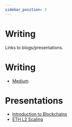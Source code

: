 ```yaml
---
sidebar_position: 3
---
```


# Writing
Links to blogs/presentations.


# Writing
- [Medium](https://medium.com/@haresh.gedia)


# Presentations

- [Introduction to Blockchains](../src/presentations/BlockchainV2.pptx)
- [ETH L2 Scaling](../src/presentations/L2.pptx)